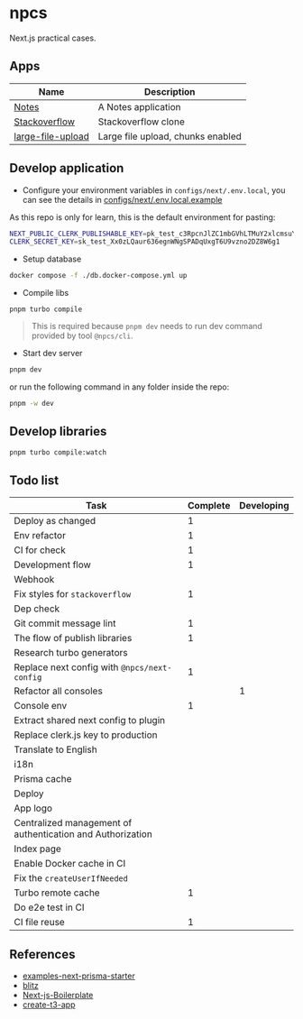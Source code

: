 # npcs

Next.js practical cases.

## Apps

| Name                                          | Description                       |
| --------------------------------------------- | --------------------------------- |
| [Notes](http://18.138.71.40:3001)             | A Notes application               |
| [Stackoverflow](http://18.138.71.40:3002)     | Stackoverflow clone               |
| [large-file-upload](http://18.138.71.40:3003) | Large file upload, chunks enabled |

## Develop application

- Configure your environment variables in `configs/next/.env.local`, you can see the details in [configs/next/.env.local.example](./configs/next/.env.local.example)

As this repo is only for learn, this is the default environment for pasting:

```bash
NEXT_PUBLIC_CLERK_PUBLISHABLE_KEY=pk_test_c3RpcnJlZC1mbGVhLTMuY2xlcmsuYWNjb3VudHMuZGV2JA
CLERK_SECRET_KEY=sk_test_Xx0zLQaur636egnWNgSPADqUxgT6U9vzno2DZ8W6g1
```

- Setup database

```bash
docker compose -f ./db.docker-compose.yml up
```

- Compile libs

```
pnpm turbo compile
```

> This is required because `pnpm dev` needs to run dev command provided by tool `@npcs/cli`.

- Start dev server

```bash
pnpm dev
```

or run the following command in any folder inside the repo:

```bash
pnpm -w dev
```

## Develop libraries

```bash
pnpm turbo compile:watch
```

## Todo list

| Task                                                       | Complete | Developing |
| ---------------------------------------------------------- | -------- | ---------- |
| Deploy as changed                                          | 1        |            |
| Env refactor                                               | 1        |            |
| CI for check                                               | 1        |            |
| Development flow                                           | 1        |            |
| Webhook                                                    |          |            |
| Fix styles for `stackoverflow`                             | 1        |            |
| Dep check                                                  |          |            |
| Git commit message lint                                    | 1        |            |
| The flow of publish libraries                              | 1        |            |
| Research turbo generators                                  |          |            |
| Replace next config with `@npcs/next-config`               | 1        |            |
| Refactor all consoles                                      |          | 1          |
| Console env                                                | 1        |            |
| Extract shared next config to plugin                       |          |            |
| Replace clerk.js key to production                         |          |            |
| Translate to English                                       |          |            |
| i18n                                                       |          |            |
| Prisma cache                                               |          |            |
| Deploy                                                     |          |            |
| App logo                                                   |          |            |
| Centralized management of authentication and Authorization |          |            |
| Index page                                                 |          |            |
| Enable Docker cache in CI                                  |          |            |
| Fix the `createUserIfNeeded`                               |          |            |
| Turbo remote cache                                         | 1        |            |
| Do e2e test in CI                                          |          |            |
| CI file reuse                                              | 1        |            |

## References

- [examples-next-prisma-starter](https://github.com/trpc/examples-next-prisma-starter/blob/main/package.json)
- [blitz](https://github.com/blitz-js/blitz/tree/main)
- [Next-js-Boilerplate](https://github.com/ixartz/Next-js-Boilerplate/tree/main)
- [create-t3-app](https://github.com/t3-oss/create-t3-app/blob/main/.github/workflows/ci.yml)
